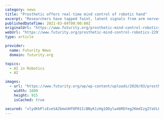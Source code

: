 ```yaml
---
category: news
title: "Prosthetic offers real-time mind control of robotic hand"
excerpt: "Researchers have tapped faint, latent signals from arm nerves and amplified them to create a prosthetic that enables real-time, intuitive, finger-level control of a robotic hand. To achieve this ..."
publishedDateTime: 2021-03-04T00:00:00Z
originalUrl: "https://www.futurity.org/prosthetic-mind-control-robotics-2297932-2/"
webUrl: "https://www.futurity.org/prosthetic-mind-control-robotics-2297932-2/"
type: article

provider:
  name: Futurity News
  domain: futurity.org

topics:
  - AI in Robotics
  - AI

images:
  - url: "https://www.futurity.org/wp/wp-content/uploads/2020/03/prosthetics-2_1600.jpg"
    width: 1600
    height: 915
    isCached: true

secured: "vlydKbPlsEveSAZbmoUHfOP01IcBNyK1zHg1ODylw48RDYeg2KmdIzgZYaVLK029ueIxvrrh5Ii3Rpc7upeYK3zk5i2+Oji7q9B8rExcZLeRVe7Ete57/RRK0xD+VE+Xp88DwcdixBnnTCj+i0CATuFx82AErt0NRWt/Dx0/4Nb2ZVYKLUuQoExLJm1tVC/Uc7NnSMyhXTWn2avAdNxVkljoXBJfjGCpnrM80EvJlVv9jrW89FTrGVP3IpzCH+ISKeV6zAFi3iLXMaxTVyhU172vH/qqDrGVhLu99upmdjG0DAks5G66bkhE9cQCcP9UcY5GvvHce2eObJP9+eDGsS0DEx7qXZB7r9JjXF7Ew14=;k6y84HxLPJi2SH58GhHpwQ=="
---
```


